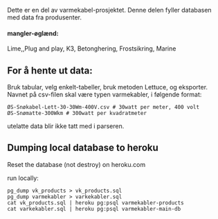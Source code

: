 Dette er en del av varmekabel-prosjektet. Denne delen fyller databasen med data fra produsenter.


#### mangler-øglænd:

Lime,,Plug and play, K3, Betonghering, Frostsikring, Marine


## For å hente ut data:

Bruk tabular, velg enkelt-tabeller, bruk metoden Lettuce, og eksporter. Navnet på csv-filen skal være typen varmekabler, i følgende format:
 ```
 ØS-Snøkabel-Lett-30-30Wm-400V.csv # 30watt per meter, 400 volt
 ØS-Snømatte-300Wkm # 300watt per kvadratmeter

 ```


 utelatte data blir ikke tatt med i parseren.

## Dumping local database to heroku

Reset the database (not destroy) on heroku.com

run locally:
```
pg_dump vk_products > vk_products.sql
pg_dump varmekabler > varkekabler.sql
cat vk_products.sql | heroku pg:psql varmekabler-products
cat varkekabler.sql | heroku pg:psql varmekabler-main-db
```
